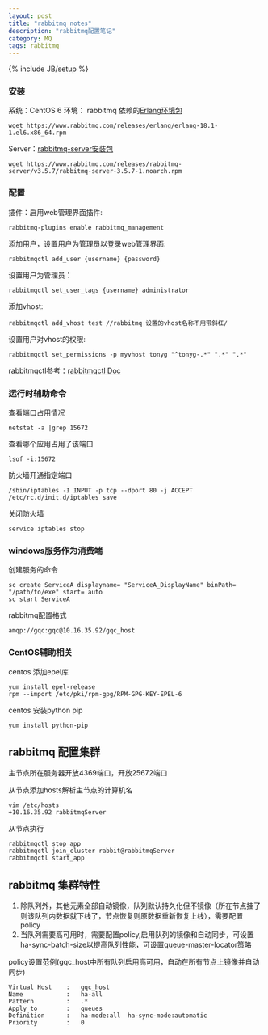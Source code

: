 ```yaml
---
layout: post
title: "rabbitmq notes"
description: "rabbitmq配置笔记"
category: MQ
tags: rabbitmq
---
```

{% include JB/setup %}

### 安装

系统：CentOS 6
环境： rabbitmq 依赖的[Erlang环境包](https://www.rabbitmq.com/releases/erlang/erlang-18.1-1.el6.x86_64.rpm)
    
    wget https://www.rabbitmq.com/releases/erlang/erlang-18.1-1.el6.x86_64.rpm

Server：[rabbitmq-server安装包](https://www.rabbitmq.com/releases/rabbitmq-server/v3.5.7/rabbitmq-server-3.5.7-1.noarch.rpm)

    wget https://www.rabbitmq.com/releases/rabbitmq-server/v3.5.7/rabbitmq-server-3.5.7-1.noarch.rpm

### 配置

插件：启用web管理界面插件:

    rabbitmq-plugins enable rabbitmq_management

添加用户，设置用户为管理员以登录web管理界面:

    rabbitmqctl add_user {username} {password}

设置用户为管理员：
    
    rabbitmqctl set_user_tags {username} administrator

添加vhost:

    rabbitmqctl add_vhost test //rabbitmq 设置的vhost名称不用带斜杠/


设置用户对vhost的权限:

    rabbitmqctl set_permissions -p myvhost tonyg "^tonyg-.*" ".*" ".*"

rabbitmqctl参考：[rabbitmqctl Doc](https://www.rabbitmq.com/man/rabbitmqctl.1.man.html)

### 运行时辅助命令

查看端口占用情况

    netstat -a |grep 15672

查看哪个应用占用了该端口

    lsof -i:15672

防火墙开通指定端口

    /sbin/iptables -I INPUT -p tcp --dport 80 -j ACCEPT
    /etc/rc.d/init.d/iptables save

关闭防火墙

    service iptables stop

### windows服务作为消费端

创建服务的命令

    sc create ServiceA displayname= "ServiceA_DisplayName" binPath= "/path/to/exe" start= auto
    sc start ServiceA

rabbitmq配置格式

    amqp://gqc:gqc@10.16.35.92/gqc_host

### CentOS辅助相关

centos 添加epel库

    yum install epel-release
    rpm --import /etc/pki/rpm-gpg/RPM-GPG-KEY-EPEL-6

centos 安装python pip

    yum install python-pip

## rabbitmq 配置集群

主节点所在服务器开放4369端口，开放25672端口

从节点添加hosts解析主节点的计算机名
    
    vim /etc/hosts
    +10.16.35.92 rabbitmqServer

从节点执行
    
    rabbitmqctl stop_app
    rabbitmqctl join_cluster rabbit@rabbitmqServer
    rabbitmqctl start_app


## rabbitmq 集群特性

1. 除队列外，其他元素全部自动镜像，队列默认持久化但不镜像（所在节点挂了则该队列内数据就下线了，节点恢复则原数据重新恢复上线），需要配置policy
2. 当队列需要高可用时，需要配置policy,启用队列的镜像和自动同步，可设置ha-sync-batch-size以提高队列性能，可设置queue-master-locator策略

policy设置范例(gqc_host中所有队列启用高可用，自动在所有节点上镜像并自动同步)

    Virtual Host    :   gqc_host
    Name            :   ha-all
    Pattern         :   .*
    Apply to        :   queues
    Definition      :   ha-mode:all  ha-sync-mode:automatic
    Priority        :   0
